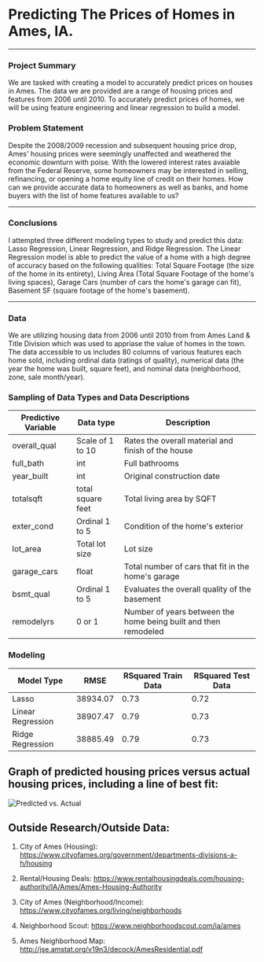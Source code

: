 # Predicting The Prices of Homes in Ames, IA.

________________________________________________

### Project Summary 

We are tasked with creating a model to accurately predict prices on houses in Ames. The data we are provided are a range of housing prices and features from 2006 until 2010. To accurately predict prices of homes, we will be using feature engineering and linear regression to build a model.

### Problem Statement 

Despite the 2008/2009 recession and subsequent housing price drop, Ames' housing prices were seemingly unaffected and weathered the economic downturn with poise. With the lowered interest rates avaiable from the Federal Reserve, some homeowners may be interested in selling, refinancing, or opening a home equity line of credit on their homes. How can we provide accurate data to homeowners as well as banks, and home buyers with the list of home features available to us? 

________________________________________________

### Conclusions

I attempted three different modeling types to study and predict this data: Lasso Regression, Linear Regression, and Ridge Regression. The Linear Regression model is able to predict the value of a home with a high degree of accuracy based on the following qualities: Total Square Footage (the size of the home in its entirety), Living Area (Total Square Footage of the home's living spaces), Garage Cars (number of cars the home's garage can fit), Basement SF (square footage of the home's basement). 

________________________________________________

### Data

We are utilizing housing data from 2006 until 2010 from from Ames Land & Title Division which was used to appriase the value of homes in the town. The data accessible to us includes 80 columns of various features each home sold, including ordinal data (ratings of quality), numerical data (the year the home was built, square feet), and nominal data (neighborhood, zone, sale month/year).

### Sampling of Data Types and Data Descriptions

| Predictive Variable | Data type | Description |
  ------------------- | --------- | ----------- 
| overall_qual | Scale of 1 to 10 | Rates the overall material and finish of the house |
| full_bath | int | Full bathrooms |
| year_built | int | Original construction date |
| totalsqft | total square feet | Total living area by SQFT |
| exter_cond | Ordinal 1 to 5 | Condition of the home's exterior |
| lot_area | Total lot size | Lot size |
| garage_cars | float | Total number of cars that fit in the home's garage | 
| bsmt_qual | Ordinal 1 to 5 | Evaluates the overall quality of the basement |
| remodelyrs | 0 or 1 | Number of years between the home being built and then remodeled |

### Modeling

| Model Type | RMSE | RSquared Train Data | RSquared Test Data |
  ---------- | ---- | ------------------- | ------------------ 
| Lasso | 38934.07 | 0.73 | 0.72 |
| Linear Regression | 38907.47 | 0.79 | 0.73 
| Ridge Regression | 38885.49 | 0.79 | 0.73

## Graph of predicted housing prices versus actual housing prices, including a line of best fit:

![Predicted vs. Actual](https://i.imgur.com/azYceq7.png)

## Outside Research/Outside Data:

1. City of Ames (Housing): https://www.cityofames.org/government/departments-divisions-a-h/housing
    
2. Rental/Housing Deals: https://www.rentalhousingdeals.com/housing-authority/IA/Ames/Ames-Housing-Authority
    
3. City of Ames (Neighborhood/Income): https://www.cityofames.org/living/neighborhoods
    
4. Neighborhood Scout: https://www.neighborhoodscout.com/ia/ames
    
5. Ames Neighborhood Map: http://jse.amstat.org/v19n3/decock/AmesResidential.pdf